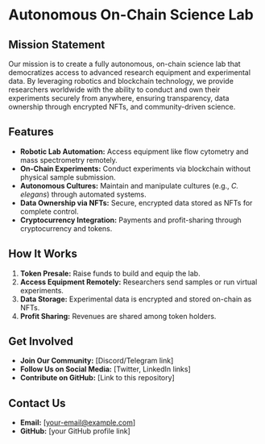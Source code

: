 # Autonomous On-Chain Science Lab

## Mission Statement

Our mission is to create a fully autonomous, on-chain science lab that democratizes access to advanced research equipment and experimental data. By leveraging robotics and blockchain technology, we provide researchers worldwide with the ability to conduct and own their experiments securely from anywhere, ensuring transparency, data ownership through encrypted NFTs, and community-driven science.

## Features

- **Robotic Lab Automation:** Access equipment like flow cytometry and mass spectrometry remotely.
- **On-Chain Experiments:** Conduct experiments via blockchain without physical sample submission.
- **Autonomous Cultures:** Maintain and manipulate cultures (e.g., *C. elegans*) through automated systems.
- **Data Ownership via NFTs:** Secure, encrypted data stored as NFTs for complete control.
- **Cryptocurrency Integration:** Payments and profit-sharing through cryptocurrency and tokens.

## How It Works

1. **Token Presale:** Raise funds to build and equip the lab.
2. **Access Equipment Remotely:** Researchers send samples or run virtual experiments.
3. **Data Storage:** Experimental data is encrypted and stored on-chain as NFTs.
4. **Profit Sharing:** Revenues are shared among token holders.

## Get Involved

- **Join Our Community:** [Discord/Telegram link]
- **Follow Us on Social Media:** [Twitter, LinkedIn links]
- **Contribute on GitHub:** [Link to this repository]

## Contact Us

- **Email:** [your-email@example.com]
- **GitHub:** [your GitHub profile link]

